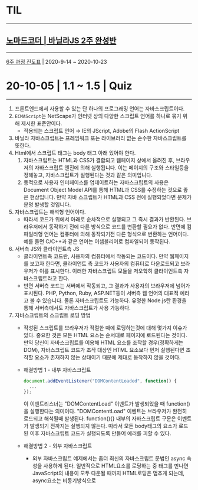 # TIL

---

## [노마드코더 | 바닐라JS 2주 완성반](https://nomadcoders.co/c/vanillajs-challenge/lobby)

---

[6주 과정 진도표](https://nomadcoders.co/faq/schedule-vanillajs) | 2020-9-14 ~ 2020-10-23

# 20-10-05 | 1.1 ~ 1.5 | Quiz

---

1. 프론트엔드에서 사용할 수 있는 단 하나의 프로그래밍 언어는 자바스크립트이다.
2. `ECMAScript`는 NetScape가 인터넷 상의 다양한 스크립트 언어를 하나로 묶기 위해 제시한 표준안이다.
    - 적용되는 스크립트 언어 → IE의 JScript, Adobe의 Flash ActionScript
3. 바닐라 자바스크립트는 프레임워크 또는 라이브러리 없는 순수한 자바스크립트를 뜻한다.
4. Html에서 스크립트 태그는 body 태그 아래 있어야 한다.
    1. 자바스크립트는 HTML과 CSS가 결합되고 웹페이지 상에서 올려진 후, 브라우저의 자바스크립트 엔진에 의해 실행됩니다. 이는 페이지의 구조와 스타일등을 정해놓고, 자바스크립트가 실행된다는 것과 같은 의미입니다.
    2. 동적으로 사용자 인터페이스를 업데이트하는 자바스크립트의 사용은 Document Object Model API를 통해 HTML과 CSS를 수정하는 것으로 좋은 현상입니다. 만약 자바 스크립트가 HTML과 CSS 전에 실행되었다면 문제가 분명 발생할 것입니다.
5. 자바스크립트는 해석형 언어이다.
    - 따라서 코드가 위에서 아래로 순차적으로 실행되고 그 즉시 결과가 반환된다. 브라우저에서 동작하기 전에 다른 방식으로 코드를 변환할 필요가 없다. 반면에 컴파일러형 언어는 컴퓨터에 의해 동작되기전 다른 형식으로 변환하는 언어이다. 예를 들면 C/C++과 같은 언어는 어셈블리어로 컴파일되어 동작된다.
6. 서버측 JS와 클라이언트측 JS
    - 클라이언트측 코드란, 사용자의 컴퓨터에서 작동되는 코드이다. 만약 웹페이지를 보고자 한다면, 클라이언트 측 코드가 사용자의 컴퓨터로 다운로드되고 브라우저가 이를 표시한다. 이러한 자바스크립트 모듈을 저오학히 클라이언트측 자바스크립트라고 한다.
    - 반면 서버측 코드는 서버에서 작동되고, 그 결과가 사용자의 브라우저에 넘어가 표시된다. PHP, Python, Ruby, ASP.NET등이 서버측 웹 언어의 대표적 예라고 볼 수 있습니다. 물론 자바스크립트도 가능하다. 유명한 Node.js란 환경을 통해 서버측에서도 자바스크립트가 사용 가능하다.
7. 자바스크립트의 스크립트 로딩 방법
    - 작성된 스크립트를 브라우저가 적절한 때에 로딩하는것에 대해 몇가지 이슈가 있다. 중요한 것은 모든 HTML 요소는 순서대로 페이지에 로드된다는 것이다. 만약 당신이 자바스크립트를 이용해 HTML 요소를 조작할 경우(정확하게는 DOM), 자바스크립트 코드가 조작 대상인 HTML 요소보다 먼저 실행된다면 조작할 요소가 존재하지 않는 상태이기 때문에 제대로 동작하지 않을 것이다.
    - 해결방법 1 - 내부 자바스크립트

        ```jsx
        document.addEventListener("DOMContentLoaded", function() {
          ...
        });
        ```

        이 이벤트리스너는 "DOMContentLoad" 이벤트가 발생되었을 때 function()을 실행한다는 의미이다. "DOMContentLoad" 이벤트는 브라우저가 완전히 로드되고 해석될때 발생된다. function(){} 내부의 자바스크립트 구문은 이벤트가 발생되기 전까지는 실행되지 않는다. 따라서 모든 body태그의 요소가 로드된 이후 자바스크립트 코드가 실행되도록 만들어 에러를 피할 수 있다.

    - 해결방법 2 - 외부 자바스크립트
        - 외부 자바스크립트 예제에서는 좀더 최신의 자바스크립트 문법인 async 속성을 사용하게 된다. 일반적으로 HTML요소를 로딩하는 중 <scirpt>태그를 만나면 JavaScript의 내용이 모두 다운될 때까지 HTML로딩은 멈추게 되는데, async요소는 비동기방식으로 <script>태그에 도달했을 때 브라우저에게 HTML 요소를 멈추지 않고 다운받도록 유지시킨다. ( 비동기 방식을 이해하려면 이 **[영상](https://www.youtube.com/watch?v=8aGhZQkoFbQ)**을 보면 된다! )

        ```jsx
        	<script src="script.js" async></script>
        ```

        - **Note**: 외부 스크립트 경우 async 속성을 사용하면 되기 때문에 내부 스크립트처럼 DOMContentLoaded이벤트를 사용할 필요가 없다. 하지만 async속성은 외부 스크립트의 경우만 동작한다.
        - 예전 방식은 `scirpt` 요소를 `body`태그의 맨 끝에 넣는 방법이었다(`</body>` 바로 위에). 이 방식을 사용해도 `body`태그가 모두 로드된 이후 `scirpt`가 실행되게 만들 수 있다. 문제는 이 방법과 `DOMContentLoaded`를 이용한 방법 모두 `HTML DOM`이 로드되기 전까지 `script`의 로딩과 파싱이 완전히 차단된다는 문제가 있다. 이는 많은 자바스크립트 코드를 다루는 규모가 큰 사이트의 경우 사이트를 느리게 만드는 중요한 성능 문제를 야기할 수 있다. 이것이 `async` 속성을 사용해야 하는 이유이다!
        - async & defer
            - 더 깊게 들어가보면 이러한 코드문제를 해결하기 위한 방법은 실제로 두가지가 있다. — `async` 와`defer` 입니다. 두 가지의 차이를 보자.
            - async 스크립트는 페이지 렌더링의 중단 없이 스크립트를 다운로드 하고, 또한 스크립트의 다운로드가 끝나자 마자 이를 실행시킨다. async는 외부 스크립트끼리의 구체적인 실행 순서는 보장하지 않고, 단지 나머지 페이지가 나타나는 동안 스크립트가 비동기방식으로 다운로드 되어 중단되지 않는다는 것만 보장한다. async는 각각의 스크립트가 독립적으로, 서로에게 의존하지 않는 관계일 때 적절하다.
            - 만약 scirpt들이 각각의 스크립트에 의존하지 않고 독립적으로 파싱되도 상관없다면, `async` 를 사용한다.
            - 먄약 sciprt들이 의존하고 하나의 스크립트가 파싱될때까지 기다려야 한다면, `defer` 를 사용하고 각각의 `<script>` 태그들을 실행되길 원하는 순서대로 작성한다.

# 20-10-06 | 1.6 ~ 1.10 | Quiz

---

## [let](https://developer.mozilla.org/ko/docs/Web/JavaScript/Reference/Statements/let), [const](https://developer.mozilla.org/ko/docs/Web/JavaScript/Reference/Statements/const), [var](https://developer.mozilla.org/ko/docs/Web/JavaScript/Reference/Statements/var) 에 대해 알기

---

[https://developer.mozilla.org/](https://developer.mozilla.org/) 에서 그대로 옮긴 것이다.

### let

---

- `let`은 변수가 선언된 블록, 구문 또는 표현식 내에서만 유효한 변수를 선언한다. 이는 `var` 키워드가 블록 범위를 무시하고 전역 변수나 함수 지역 변수로 선언되는 것과 다른 점이다.
- stackoverflow | [왜 let 을 사용해야 하는가?](https://stackoverflow.com/questions/37916940/why-was-the-name-let-chosen-for-block-scoped-variable-declarations-in-javascri)
- **유효 범위 규칙**
    - let 으로 선언된 변수는 변수가 선언된 블록 내에서만 유효하며, 당연하지만 하위 블록에서도 유효하다. 이러한 점에서는 let 과 var는 유사하지만, var는 함수 블록 이외의 블록은 무시하고 선언된다는 점이 다르다.

        ```jsx
        function varTest() {
          var x = 1;
          if (true) {
            var x = 2;  // 상위 블록과 같은 변수!
            console.log(x);  // 2
          }
          console.log(x);  // 2
        }

        function letTest() {
          let x = 1;
          if (true) {
            let x = 2;  // 상위 블록과 다른 변수
            console.log(x);  // 2
          }
          console.log(x);  // 1
        }
        ```

- **비공개 변수 모사**
    - [생성자](https://developer.mozilla.org/en-US/docs/Glossary/Constructor)와 함께 사용하여 [클로저](https://developer.mozilla.org/en-US/docs/Web/JavaScript/Closures)를 사용하지 않고 비공개 변수를 만들고 접근할 수 있다.

        ```jsx
        var Thing;

        {
          let privateScope = new WeakMap();
          let counter = 0;

          Thing = function() {
            this.someProperty = 'foo';
            
            privateScope.set(this, {
              hidden: ++counter,
            });
          };

          Thing.prototype.showPublic = function() {
            return this.someProperty;
          };

          Thing.prototype.showPrivate = function() {
            return privateScope.get(this).hidden;
          };
        }

        console.log(typeof privateScope);
        // "undefined"

        var thing = new Thing();

        console.log(thing);
        // Thing {someProperty: "foo"}

        thing.showPublic();
        // "foo"

        thing.showPrivate();
        // 1
        ```

    - 임시적인 사각 지역과 오류

        ```jsx
        if (x) {
          let foo;
          let foo; // SyntaxError thrown.
        }
        ```

        - ECMAScript 2015에서는let은 선언 끌어올리기의 적용을 받지 않습니다. 이는 let 선언이 현재 실행되는 구간의 최상위로 옮겨지지 않는다는 것을 의미합니다. 따라서 변수가 초기화(선언)되기 전에 참조할 경우 ReferenceError가 발생합니다.(var로 선언된 변수는 undefined 값을 가지는 것과는 대조적입니다.) "임시적인 사각 지역"은 블록 시작 부분부터 변수 선언이 실행되기 전까지 입니다.
        - (let들의 정의가 평가되기까지 초기화가 되지 않는다는 의미이지. 호이스팅이 되지않아 정의가 되지 않는다는 의미와는 다르다고 생각함_헷갈리면 안된다.)

            ```jsx
            function do_something() {
              console.log(bar); // undefined
              console.log(foo); // ReferenceError
              var bar = 1;
              let foo = 2;
            }
            ```

### const

---

- 이 선언은 선언된 함수에 전역 또는 지역일 수 있는 상수를 만듭니다. 상수 초기자(initializer)가 필요합니다. 즉 선언되는 같은 문에 그 값을 지정해야 합니다(이는 나중에 변경될 수 없는 점을 감안하면 말이 됩니다).
- 상수는 `[let](https://developer.mozilla.org/ko/docs/Web/JavaScript/Reference/Statements/let)` 문을 사용하여 정의된 변수와 마찬가지로 블록 범위(block-scope)입니다. 상수의 값은 재할당을 통해 바뀔 수 없고 재선언될 수 없습니다.
- `[let](https://developer.mozilla.org/ko/docs/Web/JavaScript/Reference/Statements/let)`에 적용한 "[일시적 사각 지대](https://developer.mozilla.org/ko/docs/Web/JavaScript/Reference/Statements/let#Temporal_dead_zone_and_errors_with_let)"에 관한 모든 고려는, `const`에도 적용합니다.
- 상수는 같은 범위의 상수 또는 변수와 그 이름을 공유할 수 없습니다.

### var

---

- 어디에 선언이 되어있든 간에 변수들은 어떠한 코드가 실행되기 전에 처리가 됩니다. var로 선언된 변수의 범위는 현재 실행 문맥인데, 그 문맥은 둘러싼 함수, 혹은 함수의 외부에 전역으로 선언된 변수도 될 수 있습니다.
- 선언된 변수들의 값 할당은 할당이 실행될 때 전역변수(이것은 전역 오브젝트의 프로퍼티가 됩니다)처럼 생성이 됩니다. 선언된 변수들과 선언되지 않은 변수들의 차이점은 다음과 같습니다:
    1. 선언된 변수들은 변수가 선언된 실행 콘텍스트(execution context) 안에서 만들어집니다. 선언되지 않은 변수들은 항상 전역변수 입니다.

        ```jsx
        function x() {
          y = 1;   // strict 모드에서는 ReferenceError를 출력합니다.
          var z = 2;
        }

        x();

        console.log(y); // 로그에 "1" 출력합니다.
        console.log(z); // ReferenceError: z is not defined outside x를 출력합니다.
        ```

    2. 선언된 변수들은 어떠한 코드가 실행되기 전에 만들어집니다. 선언되지 않은 변수들은 변수들을 할당하는 코드가 실행되기 전까지는 존재하지 않습니다.

        ```jsx
        console.log(a);                // ReferenceError를 출력합니다.
        console.log('still going...'); // 결코 실행되지 않습니다.
        ```

        ```jsx
        var a;
        console.log(a);                // 브라우저에 따라 로그에 "undefined" 또는 "" 출력합니다.
        console.log('still going...'); // 로그에 "still going..." 출력합니다.
        ```

    3. 선언된 변수들은 변수들의 실행 콘텍스트(execution context)의 프로퍼티를 변경되지 않습니다. 선언되지 않은 변수들은 변경 가능합니다. (e.g 삭제 될 수도 있습니다.)

        ```jsx
        var a = 1;
        b = 2;

        delete this.a; // strict 모드에서는 TypeError를 출력합니다. 그렇지 않으면 자동적으로 실패합니다.
        delete this.b;

        console.log(a, b); // ReferenceError를 출력합니다. 
        // 'b' 프로퍼티는 삭제되었고, 어디에도 존재하지 않습니다.
        ```

    - 이러한 세가지 다른 점 때문에, 변수 선언 오류는 예기치 않은 결과로 이어질 가능성이 높습니다. 그러므로 함수 또는 전역 범위인지 여부와 상관없이, 항상 변수를 선언 하는 것을 추천합니다. 그리고 ECMAScript 5 안에 strict mode, 선언되지 않은 변수에 할당하면 오류를 출력합니다.
- var 호이스팅(hoisting)
    - 변수 선언들 (그리고 일반적인 선언)은 어느 코드가 실행 되기 전에 처리하기 때문에, 코드 안에서 어디서든 변수 선언은 최상위에 선언한 것과 동등합니다. 이것은 변수가 선언되기 전에 사용 될 수 있다는 것을 의미합니다. 변수 선언이 함수 또는 전역 코드의 상단에 이동하는 것과 같은 행동을 "호이스팅(hoisting)"이라고 불립니다.

        ```jsx
        bla = 2
        var bla;
        // ...

        // 위 선언을 다음과 같이 암묵적으로 이해하면 됩니다:

        var bla;
        bla = 2;
        ```

    - 이러한 이유로, 그들의 범위(전역 코드의 상단 그리고 함수 코드의 상단) 상단에 변수를 항상 선언하기를 권장합니다. 그러면 변수는 함수 범위 (지역)이 되며, 스코프 체인으로 해결될 것이 분명합니다.

## 참고 자료

---

- Mozilla | [Javascript가 뭔가요?](https://developer.mozilla.org/ko/docs/Learn/JavaScript/First_steps/What_is_JavaScript)
    - Javascript로 API를 사용할 수 있다.
        - API는 이미 만들어진 코드의 집합체라고 볼 수 있으며, 개발자들이 만들기 어렵고 힘든 부분을 쉽게 구현하도록 하는 프로그램이다.
        - DOM API, Geolocation API, Canvas, WebGL API, Audio and Video API
- 생활코딩 | [Javascript](https://opentutorials.org/course/743)
- 유튜브 | [What the heck is the event loop anyway?](https://www.youtube.com/watch?v=8aGhZQkoFbQ)
- 유튜브 | [자바스크립트의 역사와 현재 그리고 미래 (JavaScript, ECMAScript, JQuery, Babel, Node.js)](https://www.youtube.com/watch?v=wcsVjmHrUQg)